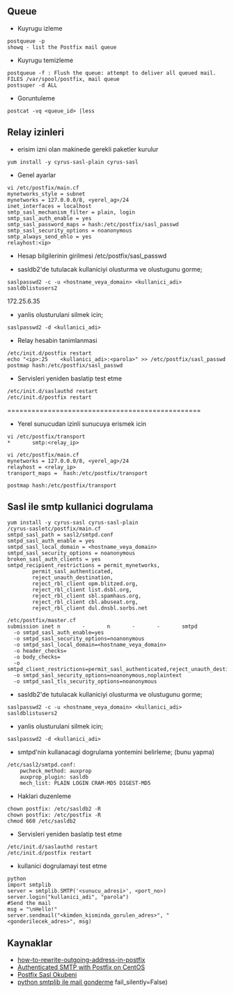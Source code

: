 Queue 
---

* Kuyrugu izleme
```
postqueue -p
showq - list the Postfix mail queue
```

* Kuyrugu temizleme
```
postqueue -f : Flush the queue: attempt to deliver all queued mail.
FILES /var/spool/postfix, mail queue
postsuper -d ALL
```

* Goruntuleme
```
postcat -vq <queue_id> |less
```

Relay izinleri 
---

* erisim izni olan makinede gerekli paketler kurulur
```
yum install -y cyrus-sasl-plain cyrus-sasl
```
- Genel ayarlar
```
vi /etc/postfix/main.cf
mynetworks_style = subnet
mynetworks = 127.0.0.0/8, <yerel_ag>/24
inet_interfaces = localhost
smtp_sasl_mechanism_filter = plain, login
smtp_sasl_auth_enable = yes
smtp_sasl_password_maps = hash:/etc/postfix/sasl_passwd
smtp_sasl_security_options = noanonymous
smtp_always_send_ehlo = yes
relayhost:<ip>
```

- Hesap bilgilerinin girilmesi
/etc/postfix/sasl_passwd

* sasldb2'de tutulacak kullaniciyi olusturma ve olustugunu gorme;
```
saslpasswd2 -c -u <hostname_veya_domain> <kullanici_adi>
sasldblistusers2 
```
172.25.6.35
* yanlis olusturulani silmek icin;
```
saslpasswd2 -d <kullanici_adi>
```
- Relay hesabin tanimlanmasi
```
/etc/init.d/postfix restart
echo "<ip>:25    <kullanici_adi>:<parola>" >> /etc/postfix/sasl_passwd
postmap hash:/etc/postfix/sasl_passwd
```

* Servisleri yeniden baslatip test etme 
```
/etc/init.d/saslauthd restart
/etc/init.d/postfix restart
```

================================================



* Yerel sunucudan izinli sunucuya erismek icin
```
vi /etc/postfix/transport
*       smtp:<relay_ip>

vi /etc/postfix/main.cf
mynetworks = 127.0.0.0/8, <yerel_ag>/24
relayhost = <relay_ip>
transport_maps =  hash:/etc/postfix/transport

postmap hash:/etc/postfix/transport
```

Sasl ile smtp kullanici dogrulama 
---

```
yum install -y cyrus-sasl cyrus-sasl-plain
/cyrus-sasletc/postfix/main.cf
smtpd_sasl_path = sasl2/smtpd.conf
smtpd_sasl_auth_enable = yes
smtpd_sasl_local_domain = <hostname_veya_domain>
smtpd_sasl_security_options = noanonymous
broken_sasl_auth_clients = yes
smtpd_recipient_restrictions = permit_mynetworks,
        permit_sasl_authenticated,
        reject_unauth_destination,
        reject_rbl_client opm.blitzed.org,
        reject_rbl_client list.dsbl.org,
        reject_rbl_client sbl.spamhaus.org,
        reject_rbl_client cbl.abuseat.org,
        reject_rbl_client dul.dnsbl.sorbs.net

/etc/postfix/master.cf
submission inet n       -       n       -       -       smtpd
  -o smtpd_sasl_auth_enable=yes
  -o smtpd_sasl_security_options=noanonymous
  -o smtpd_sasl_local_domain=<hostname_veya_domain>
  -o header_checks=
  -o body_checks=
  -o smtpd_client_restrictions=permit_sasl_authenticated,reject_unauth_destination
  -o smtpd_sasl_security_options=noanonymous,noplaintext
  -o smtpd_sasl_tls_security_options=noanonymous
```

* sasldb2'de tutulacak kullaniciyi olusturma ve olustugunu gorme;
```
saslpasswd2 -c -u <hostname_veya_domain> <kullanici_adi>
sasldblistusers2 
```
* yanlis olusturulani silmek icin;
```
saslpasswd2 -d <kullanici_adi>
```

* smtpd'nin kullanacagi dogrulama yontemini belirleme; (bunu yapma)
```
/etc/sasl2/smtpd.conf:
    pwcheck_method: auxprop
    auxprop_plugin: sasldb
    mech_list: PLAIN LOGIN CRAM-MD5 DIGEST-MD5
```

* Haklari duzenleme
```
chown postfix: /etc/sasldb2 -R
chown postfix: /etc/postfix -R
chmod 660 /etc/sasldb2
```

* Servisleri yeniden baslatip test etme 
```
/etc/init.d/saslauthd restart
/etc/init.d/postfix restart
```

* kullanici dogrulamayi test etme

```
python
import smtplib
server = smtplib.SMTP('<sunucu_adresi>', <port_no>)
server.login("kullanici_adi", "parola")
#Send the mail
msg = "\nHello!" 
server.sendmail("<kimden_kisminda_gorulen_adres>", "<gonderilecek_adres>", msg)
```

Kaynaklar
---

* [how-to-rewrite-outgoing-address-in-postfix](http://semi-legitimate.com/blog/item/how-to-rewrite-outgoing-address-in-postfix)
* [Authenticated SMTP with Postfix on CentOS](http://blog.penumbra.be/2010/04/authenticated-smtp-postfix/)
* [Postfix Sasl Okubeni](http://www.postfix.org/SASL_README.html)
* [python smtplib ile mail gonderme](http://www.pythonforbeginners.com/code-snippets-source-code/using-python-to-send-email)
fail_silently=False)


